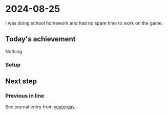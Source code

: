 <!--
SPDX-FileCopyrightText: 2024 André Jaenisch

SPDX-License-Identifier: AGPL-3.0-or-later
-->

# 2024-08-25

I was doing school homework and had no spare time to work on the game.

## Today's achievement

Nothing

### Setup

## Next step

### Previous in line

See journal entry from [yesterday][yesterday]

[yesterday]: ./2024-08-24.md
